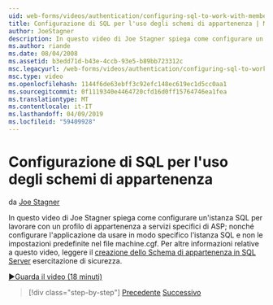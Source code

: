 ```yaml
---
uid: web-forms/videos/authentication/configuring-sql-to-work-with-membership-schemas
title: Configurazione di SQL per l'uso degli schemi di appartenenza | Microsoft Docs
author: JoeStagner
description: In questo video di Joe Stagner spiega come configurare un'istanza SQL per lavorare con un profilo di appartenenza a servizi specifici di ASP; nonché configurare UT...
ms.author: riande
ms.date: 08/04/2008
ms.assetid: b3edd71d-b43e-4ccb-93e5-b89bb723312c
msc.legacyurl: /web-forms/videos/authentication/configuring-sql-to-work-with-membership-schemas
msc.type: video
ms.openlocfilehash: 1144f6de63ebff3c92efc148ec619ec1d5cc0aa1
ms.sourcegitcommit: 0f1119340e4464720cfd16d0ff15764746ea1fea
ms.translationtype: MT
ms.contentlocale: it-IT
ms.lasthandoff: 04/09/2019
ms.locfileid: "59409928"
---
```

# <a name="configuring-sql-to-work-with-membership-schemas"></a>Configurazione di SQL per l'uso degli schemi di appartenenza

da [Joe Stagner](https://github.com/JoeStagner)

In questo video di Joe Stagner spiega come configurare un'istanza SQL per lavorare con un profilo di appartenenza a servizi specifici di ASP; nonché configurare l'applicazione da usare in modo specifico l'istanza SQL e non le impostazioni predefinite nel file machine.cgf. Per altre informazioni relative a questo video, leggere il [creazione dello Schema di appartenenza in SQL Server](../../overview/older-versions-security/membership/creating-the-membership-schema-in-sql-server-vb.md) esercitazione di sicurezza.

[&#9654;Guarda il video (18 minuti)](https://channel9.msdn.com/Blogs/ASP-NET-Site-Videos/configuring-sql-to-work-with-membership-schemas)

> [!div class="step-by-step"]
> [Precedente](understanding-aspnet-memberships.md)
> [Successivo](changing-membership-settings-in-the-default-membership-schema.md)
